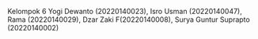 Kelompok 6
Yogi Dewanto (20220140023),
Isro Usman (20220140047),
Rama (20220140029),
Dzar Zaki F(20220140008),
Surya Guntur Suprapto (20220140002)
